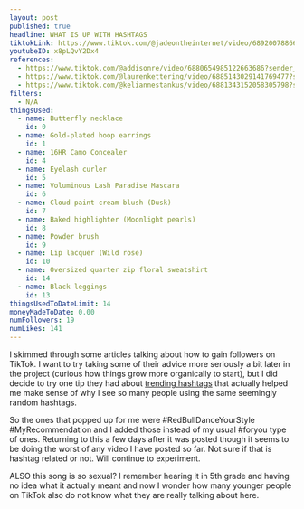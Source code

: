 ```yaml
---
layout: post
published: true
headline: WHAT IS UP WITH HASHTAGS
tiktokLink: https://www.tiktok.com/@jadeontheinternet/video/6892007886654868741?sender_device=pc&sender_web_id=6891999718790268421&is_from_webapp=1
youtubeID: x8pLQvY2Dx4
references:
  - https://www.tiktok.com/@addisonre/video/6880654985122663686?sender_device=pc&sender_web_id=6891999718790268421&is_from_webapp=1
  - https://www.tiktok.com/@laurenkettering/video/6885143029141769477?sender_device=pc&sender_web_id=6891999718790268421&is_from_webapp=1
  - https://www.tiktok.com/@keliannestankus/video/6881343152058305798?sender_device=pc&sender_web_id=6891999718790268421&is_from_webapp=1
filters:
  - N/A
thingsUsed:
  - name: Butterfly necklace
    id: 0
  - name: Gold-plated hoop earrings
    id: 1
  - name: 16HR Camo Concealer
    id: 4
  - name: Eyelash curler
    id: 5
  - name: Voluminous Lash Paradise Mascara
    id: 6
  - name: Cloud paint cream blush (Dusk)
    id: 7
  - name: Baked highlighter (Moonlight pearls)
    id: 8
  - name: Powder brush
    id: 9
  - name: Lip lacquer (Wild rose)
    id: 10
  - name: Oversized quarter zip floral sweatshirt
    id: 14
  - name: Black leggings
    id: 13
thingsUsedToDateLimit: 14
moneyMadeToDate: 0.00
numFollowers: 19
numLikes: 141
---
```


I skimmed through some articles talking about how to gain followers on TikTok. I want to try taking some of their advice more seriously a bit later in the project (curious how things grow more organically to start), but I did decide to try one tip they had about [trending hashtags](https://whimsysoul.com/how-i-got-10k-tiktok-followers-overnight-8-hacks-to-rapidly-grow-your-following-on-tiktok/) that actually helped me make sense of why I see so many people using the same seemingly random hashtags.

So the ones that popped up for me were #RedBullDanceYourStyle #MyRecommendation and I added those instead of my usual #foryou type of ones. Returning to this a few days after it was posted though it seems to be doing the worst of any video I have posted so far. Not sure if that is hashtag related or not. Will continue to experiment.

ALSO this song is so sexual? I remember hearing it in 5th grade and having no idea what it actually meant and now I wonder how many younger people on TikTok also do not know what they are really talking about here.
